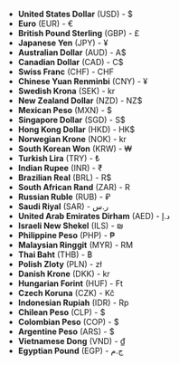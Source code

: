 - **United States Dollar** (USD) - $
- **Euro** (EUR) - €
- **British Pound Sterling** (GBP) - £
- **Japanese Yen** (JPY) - ¥
- **Australian Dollar** (AUD) - A$
- **Canadian Dollar** (CAD) - C$
- **Swiss Franc** (CHF) - CHF
- **Chinese Yuan Renminbi** (CNY) - ¥
- **Swedish Krona** (SEK) - kr
- **New Zealand Dollar** (NZD) - NZ$
- **Mexican Peso** (MXN) - $
- **Singapore Dollar** (SGD) - S$
- **Hong Kong Dollar** (HKD) - HK$
- **Norwegian Krone** (NOK) - kr
- **South Korean Won** (KRW) - ₩
- **Turkish Lira** (TRY) - ₺
- **Indian Rupee** (INR) - ₹
- **Brazilian Real** (BRL) - R$
- **South African Rand** (ZAR) - R
- **Russian Ruble** (RUB) - ₽
- **Saudi Riyal** (SAR) - ر.س
- **United Arab Emirates Dirham** (AED) - د.إ
- **Israeli New Shekel** (ILS) - ₪
- **Philippine Peso** (PHP) - ₱
- **Malaysian Ringgit** (MYR) - RM
- **Thai Baht** (THB) - ฿
- **Polish Zloty** (PLN) - zł
- **Danish Krone** (DKK) - kr
- **Hungarian Forint** (HUF) - Ft
- **Czech Koruna** (CZK) - Kč
- **Indonesian Rupiah** (IDR) - Rp
- **Chilean Peso** (CLP) - $
- **Colombian Peso** (COP) - $
- **Argentine Peso** (ARS) - $
- **Vietnamese Dong** (VND) - ₫
- **Egyptian Pound** (EGP) - ج.م